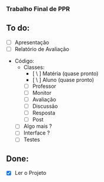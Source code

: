 ### Trabalho Final de PPR

## To do:

- [ ] Apresentação
- [ ] Relatório de Avaliação
- Código:
	* Classes:
		* [ \ ] Matéria (quase pronto)
		* [ \ ] Aluno (quase pronto)
		* [ ] Professor
		* [ ] Monitor
		* [ ] Avaliação
		* [ ] Discussão
		* [ ] Resposta
		* [ ] Post
	* [ ] Algo mais ?
	* [ ] Interface ?
	* [ ] Testes

## Done:

- [X] Ler o Projeto
